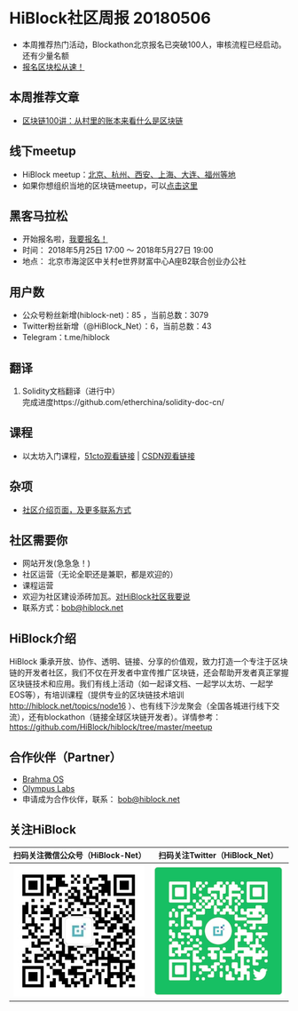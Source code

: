 # HiBlock社区周报 20180506  

- 本周推荐热门活动，Blockathon北京报名已突破100人，审核流程已经启动。还有少量名额
- [报名区块松从速！](http://www.huodongxing.com/event/8437298651700)

## 本周推荐文章
- [区块链100讲：从村里的账本来看什么是区块链](https://mp.weixin.qq.com/s/KiV3YH8zF-e-VZJrXbOjfA)  

## 线下meetup
- HiBlock meetup：[北京、杭州、西安、上海、大连、福州等地](https://github.com/HiBlock/hiblock/tree/master/meetup)    
- 如果你想组织当地的区块链meetup，可以[点击这里](https://github.com/HiBlock/hiblock/blob/master/hiblock-china.md)  

## 黑客马拉松
- 开始报名啦，[我要报名！](http://www.huodongxing.com/event/8437298651700)
- 时间： 2018年5月25日 17:00 ～ 2018年5月27日 19:00
- 地点： 北京市海淀区中关村e世界财富中心A座B2联合创业办公社

## 用户数  
- 公众号粉丝新增(hiblock-net)：85 ，当前总数：3079
- Twitter粉丝新增（@HiBlock_Net）：6，当前总数：43
- Telegram：t.me/hiblock

## 翻译  
1. Solidity文档翻译（进行中）  
	完成进度https://github.com/etherchina/solidity-doc-cn/     

## 课程
- 以太坊入门课程，[51cto观看链接](http://edu.51cto.com/course/13419.html) | [CSDN观看链接](https://edu.csdn.net/course/detail/7976)

## 杂项
- [社区介绍页面，及更多联系方式](https://hiblock.net/wiki/about)  

## 社区需要你  
- 网站开发(急急急！)  
- 社区运营（无论全职还是兼职，都是欢迎的）  
- 课程运营  
- 欢迎为社区建设添砖加瓦。[对HiBlock社区我要说](https://github.com/HiBlock/hiblock/issues/new)  
- 联系方式：bob@hiblock.net  

## HiBlock介绍
HiBlock 秉承开放、协作、透明、链接、分享的价值观，致力打造一个专注于区块链的开发者社区，我们不仅在开发者中宣传推广区块链，还会帮助开发者真正掌握区块链技术和应用。我们有线上活动（如一起译文档、一起学以太坊、一起学EOS等），有培训课程（提供专业的区块链技术培训 http://hiblock.net/topics/node16 ）、也有线下沙龙聚会（全国各城进行线下交流），还有blockathon（链接全球区块链开发者）。详情参考：https://github.com/HiBlock/hiblock/tree/master/meetup 

## 合作伙伴（Partner）
- [Brahma OS](https://www.brahmaos.io/)  
- [Olympus Labs](https://olympuslabs.io/)  
- 申请成为合作伙伴，联系： bob@hiblock.net

## 关注HiBlock

扫码关注微信公众号（HiBlock-Net）    |  扫码关注Twitter（HiBlock_Net）  
-------------------------       |----------------
![](../images/HiBlock-wechat-account.jpeg)  |  ![](../images/twitter-qr-code.png)